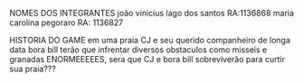 NOMES DOS INTEGRANTES 
joão vinicius lago dos santos RA:1136868
maria carolina pegoraro RA: 1136827

HISTORIA DO GAME 
em uma praia CJ e seu querido companheiro de longa data bora bill terão que infrentar diversos obstaculos como misseis e granadas ENORMEEEEES, sera que CJ e bora bill sobreviverão para curtir sua praia???
